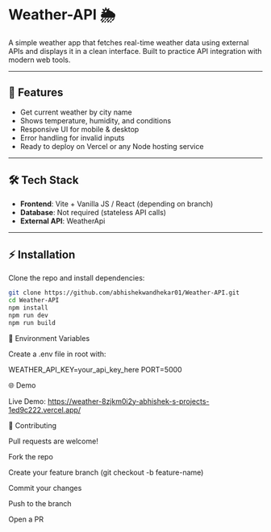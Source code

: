 # Weather-API 🌦️

A simple weather app that fetches real-time weather data using external APIs and displays it in a clean interface. Built to practice API integration with modern web tools.

---

## 🚀 Features
- Get current weather by city name  
- Shows temperature, humidity, and conditions  
- Responsive UI for mobile & desktop  
- Error handling for invalid inputs  
- Ready to deploy on Vercel or any Node hosting service  

---

## 🛠 Tech Stack
- **Frontend**: Vite + Vanilla JS / React (depending on branch)  
- **Database**: Not required (stateless API calls)  
- **External API**: WeatherApi  

---

## ⚡ Installation

Clone the repo and install dependencies:

```bash
git clone https://github.com/abhishekwandhekar01/Weather-API.git
cd Weather-API
npm install
npm run dev
npm run build
```

🔑 Environment Variables

Create a .env file in root with:

WEATHER_API_KEY=your_api_key_here
PORT=5000

🌐 Demo

Live Demo: https://weather-8zjkm0i2y-abhishek-s-projects-1ed9c222.vercel.app/


🤝 Contributing

Pull requests are welcome!

Fork the repo

Create your feature branch (git checkout -b feature-name)

Commit your changes

Push to the branch

Open a PR
